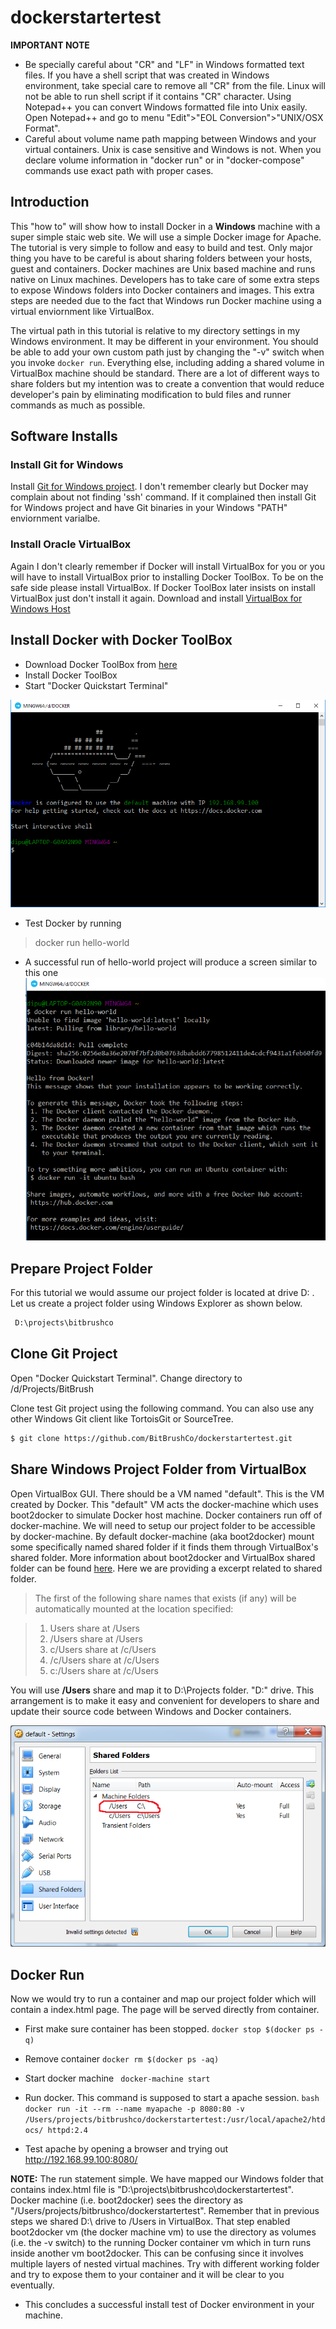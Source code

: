 # dockerstartertest
**IMPORTANT NOTE**
- Be specially careful about "CR" and "LF" in Windows formatted text files. If you have a shell script that was created in Windows environment, take special care to remove all "CR" from the file. Linux will not be able to run shell script if it contains "CR" character. Using Notepad++ you can convert Windows formatted file into Unix easily. Open Notepad++ and go to menu "Edit">"EOL Conversion">"UNIX/OSX Format".
- Careful about volume name path mapping between Windows and your virtual containers. Unix is case sensitive and Windows is not. When you declare volume information in "docker run" or in "docker-compose" commands use exact path with proper cases.

## Introduction
This "how to" will show how to install Docker in a **Windows** machine with a super simple staic web site. We will use a simple Docker image for Apache. The tutorial is very simple to follow and easy to build and test. Only major thing you have to be careful is about sharing folders between your hosts, guest and containers. Docker machines are Unix based machine and runs native on Linux machines. Developers has to take care of some extra steps to expose Windows folders into Docker containers and images. This extra steps are needed due to the fact that Windows run Docker machine using a virtual enviornment like VirtualBox. 

The virtual path in this tutorial is relative to my directory settings in my Windows environment. It may be different in your environment. You should be able to add your own custom path just by changing the "-v" switch when you invoke ```docker run```. Everything else, including adding a shared volume in VirtualBox machine should be standard. There are a lot of different ways to share folders but my intention was to create a convention that would reduce developer's pain by eliminating modification to buld files and runner commands as much as possible.

## Software Installs

### Install Git for Windows
Install [Git for Windows project](https://git-for-windows.github.io/). I don't remember clearly but Docker may complain about not finding 'ssh' command. If it complained then install Git for Windows project and have Git binaries in your Windows "PATH" enviornment varialbe.

### Install Oracle VirtualBox
Again I don't clearly remember if Docker will install VirtualBox for you or you will have to install VirtualBox prior to installing Docker ToolBox. To be on the safe side please install VirtualBox. If Docker ToolBox later insists on install VirtualBox just don't install it again.
Download and install [VirtualBox for Windows Host](https://www.virtualbox.org/wiki/Downloads)

## Install Docker with Docker ToolBox

- Download Docker ToolBox from [here](https://www.docker.com/products/docker-toolbox)
- Install Docker ToolBox
- Start "Docker Quickstart Terminal"

![Docker Terminal](/img/000_docker_terminal.png)

- Test Docker by running
> docker run hello-world

- A successful run of hello-world project will produce a screen similar to this one
![Docker hello world](/img/015_docker-hello-world.png)


## Prepare Project Folder

For this tutorial we would assume our project folder is located at drive D: . Let us create a project folder using Windows Explorer as shown below.

``` bash
 D:\projects\bitbrushco
```

## Clone Git Project
Open "Docker Quickstart Terminal". Change directory to /d/Projects/BitBrush

Clone test Git project using the following command. You can also use any other Windows Git client like TortoisGit or SourceTree.
```bash
$ git clone https://github.com/BitBrushCo/dockerstartertest.git
```

## Share Windows Project Folder from VirtualBox
Open VirtualBox GUI. There should be a VM named "default". This is the VM created by Docker. This "default" VM acts the docker-machine which uses boot2docker to simulate Docker host machine. Docker containers run off of docker-machine. We will need to setup our project folder to be accessible by docker-machine. By default docker-machine (aka boot2docker) mount some specifically named shared folder if it finds them through VirtualBox's shared folder. More information about boot2docker and VirtualBox shared folder can be found [here](https://github.com/boot2docker/boot2docker#virtualbox-guest-additions). Here we are providing a excerpt related to shared folder.


> The first of the following share names that exists (if any) will be automatically mounted at the location specified:

>	1. Users share at /Users
>	2. /Users share at /Users
>	3. c/Users share at /c/Users
>	4. /c/Users share at /c/Users
>	5. c:/Users share at /c/Users

You will use **/Users** share and map it to D:\Projects folder. "D:\" drive. This arrangement is to make it easy and convenient for developers to share and update their source code between Windows and Docker containers. 

![VirtualBox Shared Folder](/img/020_vb_shared_folder.png)


## Docker Run
Now we would try to run a container and map our project folder which will contain a index.html page. The page will be served directly from container. 

- First make sure container has been stopped.
``` docker stop $(docker ps -q) ```

- Remove container
``` docker rm $(docker ps -aq) ```

- Start docker machine
``` docker-machine start```


- Run docker. This command is supposed to start a apache session. 
``` bash docker run -it --rm --name myapache -p 8080:80 -v /Users/projects/bitbrushco/dockerstartertest:/usr/local/apache2/htdocs/ httpd:2.4 ```

- Test apache by opening a browser and trying out http://192.168.99.100:8080/

**NOTE:**
The run statement simple. We have mapped our Windows folder that contains index.html file is "D:\projects\bitbrushco\dockerstartertest". Docker machine (i.e. boot2docker) sees the directory as "/Users/projects/bitbrushco/dockerstartertest". Remember that in previous steps we shared D:\ drive to /Users in VirtualBox. That step enabled boot2docker vm (the docker machine vm) to use the directory as volumes (i.e. the -v switch) to the running Docker container vm which in turn runs inside another vm boot2docker. This can be confusing since it involves multiple layers of nested virtual machines. Try with different working folder and try to expose them to your container and it will be clear to you eventually. 


- This concludes a successful install test of Docker environment in your machine.
